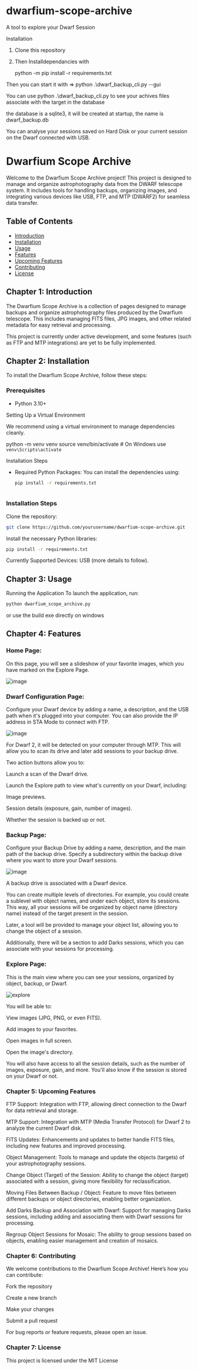 # dwarfium-scope-archive
A tool to explore your Dwarf Session


Installation

1. Clone this repository 

2. Then Installdependancies  with
  
     python -m pip install -r requirements.txt


Then you can start it with => python .\dwarf_backup_cli.py --gui

You can use python .\dwarf_backup_cli.py to see your achives files associate with the target in the database

the database is a sqlite3, it will be created at startup, the name is dwarf_backup.db

You can analyse your sessions saved on Hard Disk or your current session on the Dwarf connected with USB.

# Dwarfium Scope Archive

Welcome to the Dwarfium Scope Archive project! 
This project is designed to manage and organize astrophotography data from the DWARF telescope system.
It includes tools for handling backups, organizing images, and integrating various devices like USB, FTP, and MTP (DWARF2) for seamless data transfer. 

## Table of Contents

- [Introduction](#chapter-1-introduction)
- [Installation](#chapter-2-installation)
- [Usage](#chapter-3-usage)
- [Features](#chapter-4-features)
- [Upcoming Features](#chapter-5-upcoming-features)
- [Contributing](#chapter-6-contributing)
- [License](#chapter-7-license)

## Chapter 1: Introduction

The Dwarfium Scope Archive is a collection of pages designed to manage backups and organize astrophotography files produced by the Dwarfium telescope. This includes managing FITS files, JPG images, and other related metadata for easy retrieval and processing.

This project is currently under active development, and some features (such as FTP and MTP integrations) are yet to be fully implemented.

## Chapter 2: Installation

To install the Dwarfium Scope Archive, follow these steps:

### Prerequisites

- Python 3.10+

Setting Up a Virtual Environment

We recommend using a virtual environment to manage dependencies cleanly.

python -m venv venv
source venv/bin/activate  # On Windows use `venv\Scripts\activate`

Installation Steps

- Required Python Packages:
  You can install the dependencies using:
  ```bash
  pip install -r requirements.txt
   
  ```

### Installation Steps
Clone the repository:

  ```bash
git clone https://github.com/yourusername/dwarfium-scope-archive.git
  ```
  
Install the necessary Python libraries:

  ```bash
pip install -r requirements.txt
  ```

Currently Supported Devices: USB (more details to follow).

## Chapter 3: Usage

Running the Application
To launch the application, run:

  ```bash
python dwarfium_scope_archive.py
  ```

or use the build exe directly on windows

## Chapter 4: Features

### Home Page:

On this page, you will see a slideshow of your favorite images, which you have marked on the Explore Page.

![image](https://github.com/user-attachments/assets/8d4f60fe-27a2-462e-a834-7c98972c011a)

### Dwarf Configuration Page:

Configure your Dwarf device by adding a name, a description, and the USB path when it's plugged into your computer. You can also provide the IP address in STA Mode to connect with FTP.

![image](https://github.com/user-attachments/assets/58704632-0e47-4f06-ba20-37278b679dbe)

For Dwarf 2, it will be detected on your computer through MTP. This will allow you to scan its drive and later add sessions to your backup drive.

Two action buttons allow you to:

Launch a scan of the Dwarf drive.

Launch the Explore path to view what's currently on your Dwarf, including:

Image previews.

Session details (exposure, gain, number of images).

Whether the session is backed up or not.

### Backup Page:

Configure your Backup Drive by adding a name, description, and the main path of the backup drive. Specify a subdirectory within the backup drive where you want to store your Dwarf sessions.

![image](https://github.com/user-attachments/assets/2c73c433-e4fb-40d2-887e-bb748ebe40ef)

A backup drive is associated with a Dwarf device.

You can create multiple levels of directories. For example, you could create a sublevel with object names, and under each object, store its sessions. This way, all your sessions will be organized by object name (directory name) instead of the target present in the session.

Later, a tool will be provided to manage your object list, allowing you to change the object of a session.

Additionally, there will be a section to add Darks sessions, which you can associate with your sessions for processing.

### Explore Page:
This is the main view where you can see your sessions, organized by object, backup, or Dwarf.

![explore](https://github.com/user-attachments/assets/2b46a0eb-c110-4263-a3b7-1572aaab5537)

You will be able to:

View images (JPG, PNG, or even FITS).

Add images to your favorites.

Open images in full screen.

Open the image's directory.

You will also have access to all the session details, such as the number of images, exposure, gain, and more.
You'll also know if the session is stored on your Dwarf or not.

### Chapter 5: Upcoming Features

FTP Support:
Integration with FTP, allowing direct connection to the Dwarf for data retrieval and storage.

MTP Support:
Integration with MTP (Media Transfer Protocol) for Dwarf 2 to analyze the current Dwarf disk.

FITS Updates:
Enhancements and updates to better handle FITS files, including new features and improved processing.

Object Management:
Tools to manage and update the objects (targets) of your astrophotography sessions.

Change Object (Target) of the Session:
Ability to change the object (target) associated with a session, giving more flexibility for reclassification.

Moving Files Between Backup / Object:
Feature to move files between different backups or object directories, enabling better organization.

Add Darks Backup and Association with Dwarf:
Support for managing Darks sessions, including adding and associating them with Dwarf sessions for processing.

Regroup Object Sessions for Mosaic:
The ability to group sessions based on objects, enabling easier management and creation of mosaics.


### Chapter 6: Contributing

We welcome contributions to the Dwarfium Scope Archive! Here’s how you can contribute:

Fork the repository

Create a new branch

Make your changes

Submit a pull request

For bug reports or feature requests, please open an issue.

### Chapter 7: License

This project is licensed under the MIT License

